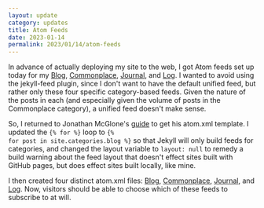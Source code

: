 ```yaml
---
layout: update
category: updates
title: Atom Feeds
date: 2023-01-14
permalink: 2023/01/14/atom-feeds
---
```


In advance of actually deploying my site to the web, I got Atom feeds set up today for my [Blog](/blog), [Commonplace](/collections/documents/commonplace), [Journal](/collections/documents/journal), and [Log](/about/log). I wanted to avoid using the jekyll-feed plugin, since I don't want to have the default unified feed, but rather only these four specific category-based feeds. Given the nature of the posts in each (and especially given the volume of posts in the Commonplace category), a unified feed doesn't make sense.

So, I returned to Jonathan McGlone's [guide](https://jmcglone.com/guides/github-pages/) to get his atom.xml template. I updated the <code>{% for %}</code> loop to <code>{% for post in site.categories.blog %}</code> so that Jekyll will only build feeds for categories, and changed the layout variable to <code>layout: null</code> to remedy a build warning about the feed layout that doesn't effect sites built with GitHub pages, but does effect sites built locally, like mine.

I then created four distinct atom.xml files: [Blog](/blog/atom.xml), [Commonplace](/collections/documents/commonplace/atom.xml), [Journal](/collections/documents/journal/atom.xml), and [Log](/about/log/atom.xml). Now, visitors should be able to choose which of these feeds to subscribe to at will.
